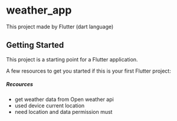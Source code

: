 # weather_app

This project made by Flutter (dart language)

## Getting Started

This project is a starting point for a Flutter application.

A few resources to get you started if this is your first Flutter project:
##### Recources
- get weather data from Open weather api
- used device current location
- need location and data permission must

